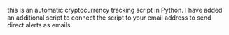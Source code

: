 this is an automatic cryptocurrency tracking script in Python. 
I have added an additional script to connect the script to your email address to send direct alerts as emails.  
